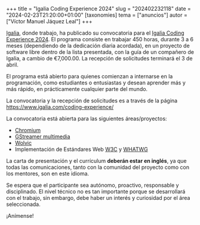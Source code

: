 +++
title = "Igalia Coding Experience 2024"
slug = "202402232118"
date = "2024-02-23T21:20:00+01:00"
[taxonomies]
tema = ["anuncios"]
autor = ["Víctor Manuel Jáquez Leal"]
+++

[Igalia](https://www.igalia.com), donde trabajo, ha publicado su convocatoria
para el [Igalia Coding Experience
2024](https://www.igalia.com/2024/02/21/Igalia-2024-Coding-Experience-Open-for-Applications.html).
El programa consiste en trabajar 450 horas, durante 3 a 6 meses (dependiendo de
la dedicación diaria acordada), en un proyecto de software libre dentro de la
lista presentada, con la guía de un compañero de Igalia, a cambio de €7,000.00.
La recepción de solicitudes terminará el 3 de abril.

El programa está abierto para quienes comienzan a internarse en la programación,
como estudiantes o entusiastas y desean aprender más y más rápido, en
prácticamente cualquier parte del mundo.

La convocatoria y la recepción de solicitudes es a través de la página
<https://www.igalia.com/coding-experience/>

La convocatoria está abierta para las siguientes áreas/proyectos:

* [Chromium](https://www.chromium.org/Home/)
* [GStreamer multimedia](https://gstreamer.freedesktop.org/)
* [Wolvic](https://wolvic.com/)
* Implementación de Estándares Web [W3C](https://www.w3.org/) y
  [WHATWG](https://whatwg.org/)

La carta de presentación y el currículum **deberán estar en inglés**, ya que
todas las comunicaciones, tanto con la comunidad del proyecto como con los
mentores, son en este idioma.

Se espera que el participante sea autónomo, proactivo, responsable y
disciplinado. El nivel técnico no es tan importante porque se desarrollará con
el trabajo, sin embargo, debe haber un interés y curiosidad por el área
seleccionada.

¡Anímense!

